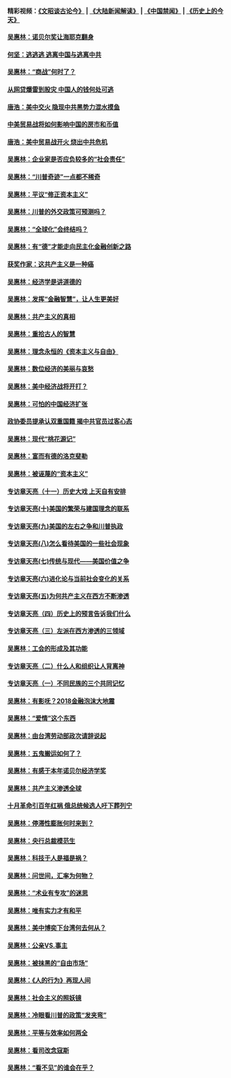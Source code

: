 #### 精彩视频：[《文昭谈古论今》](https://github.com/gfw-breaker/wenzhao/blob/master/README.md?t=12240031) | [《大陆新闻解读》](https://github.com/gfw-breaker/ntdtv-comedy/blob/master/README.md?t=12240031) | [《中国禁闻》](https://github.com/gfw-breaker/ntdtv-news/blob/master/README.md?t=12240031) | [《历史上的今天》](https://github.com/gfw-breaker/today-in-history/blob/master/README.md?t=12240031) 

#### [吴惠林：诺贝尔奖让海耶克翻身](../pages/nsc423/n10890049.md?t=12240031) 

#### [何坚：逃逃逃 逃离中国与逃离中共](../pages/nsc423/n10592891.md?t=12240031) 

#### [吴惠林：“商战”何时了？](../pages/nsc423/n10573558.md?t=12240031) 

#### [从网贷爆雷到股灾 中国人的钱何处可逃](../pages/nsc423/n10572800.md?t=12240031) 

#### [唐浩：美中交火 隐现中共黑势力混水摸鱼](../pages/nsc423/n10544040.md?t=12240031) 

#### [中美贸易战将如何影响中国的房市和币值](../pages/nsc423/n10543697.md?t=12240031) 

#### [唐浩：美中贸易战开火 烧出中共危机](../pages/nsc423/n10540126.md?t=12240031) 

#### [吴惠林：企业家是否应负较多的“社会责任”](../pages/nsc423/n10535022.md?t=12240031) 

#### [吴惠林：“川普奇迹”一点都不稀奇](../pages/nsc423/n10512808.md?t=12240031) 

#### [吴惠林：平议“修正资本主义”](../pages/nsc423/n10495724.md?t=12240031) 

#### [吴惠林：川普的外交政策可预测吗？](../pages/nsc423/n10462387.md?t=12240031) 

#### [吴惠林：“全球化”会终结吗？](../pages/nsc423/n10452838.md?t=12240031) 

#### [吴惠林：有“德”才能走向民主化金融创新之路](../pages/nsc423/n10432292.md?t=12240031) 

#### [获奖作家：这共产主义是一种癌](../pages/nsc423/n10431541.md?t=12240031) 

#### [吴惠林：经济学是讲道德的](../pages/nsc423/n10398014.md?t=12240031) 

#### [吴惠林：发挥“金融智慧”，让人生更美好](../pages/nsc423/n10375019.md?t=12240031) 

#### [吴惠林：共产主义的真相](../pages/nsc423/n10351394.md?t=12240031) 

#### [吴惠林：重拾古人的智慧](../pages/nsc423/n10337691.md?t=12240031) 

#### [吴惠林：理念永恒的《资本主义与自由》](../pages/nsc423/n10316274.md?t=12240031) 

#### [吴惠林：数位经济的美丽与哀愁](../pages/nsc423/n10292946.md?t=12240031) 

#### [吴惠林：美中经济战将开打？](../pages/nsc423/n10258825.md?t=12240031) 

#### [吴惠林：可怕的中国经济扩张](../pages/nsc423/n10219147.md?t=12240031) 

#### [政协委员提承认双重国籍 揭中共官员过客心态](../pages/nsc423/n10208809.md?t=12240031) 

#### [吴惠林：现代“桃花源记”](../pages/nsc423/n10185234.md?t=12240031) 

#### [吴惠林：富而有德的洛克斐勒](../pages/nsc423/n10142264.md?t=12240031) 

#### [吴惠林：被诬蔑的“资本主义”](../pages/nsc423/n10124816.md?t=12240031) 

#### [专访章天亮（十一）历史大戏 上天自有安排](../pages/nsc423/n10094905.md?t=12240031) 

#### [专访章天亮(十)美国的繁荣与建国理念的联系](../pages/nsc423/n10094899.md?t=12240031) 

#### [专访章天亮(九)美国的左右之争和川普执政](../pages/nsc423/n10094889.md?t=12240031) 

#### [专访章天亮(八)怎么看待美国的一些社会现象](../pages/nsc423/n10094857.md?t=12240031) 

#### [专访章天亮(七)传统与现代——美国价值之争](../pages/nsc423/n10093140.md?t=12240031) 

#### [专访章天亮(六)进化论与当前社会变化的关系](../pages/nsc423/n10092036.md?t=12240031) 

#### [专访章天亮(五)为何共产主义在西方不断渗透](../pages/nsc423/n10083620.md?t=12240031) 

#### [专访章天亮（四）历史上的预言告诉我们什么](../pages/nsc423/n10083606.md?t=12240031) 

#### [专访章天亮（三）左派在西方渗透的三领域](../pages/nsc423/n10081115.md?t=12240031) 

#### [吴惠林：工会的形成及其功能](../pages/nsc423/n10080633.md?t=12240031) 

#### [专访章天亮（二）什么人和组织让人背离神](../pages/nsc423/n10076637.md?t=12240031) 

#### [专访章天亮（一）不同民族的三个共同记忆](../pages/nsc423/n10074188.md?t=12240031) 

#### [吴惠林：有影呒？2018金融泡沫大地震](../pages/nsc423/n10040534.md?t=12240031) 

#### [吴惠林：“爱情”这个东西](../pages/nsc423/n10019423.md?t=12240031) 

#### [吴惠林：由台湾劳动部政次请辞说起](../pages/nsc423/n9979679.md?t=12240031) 

#### [吴惠林：五鬼搬运如何了？](../pages/nsc423/n9925338.md?t=12240031) 

#### [吴惠林：有感于本年诺贝尔经济学奖](../pages/nsc423/n9871883.md?t=12240031) 

#### [吴惠林：共产主义渗透全球](../pages/nsc423/n9812748.md?t=12240031) 

#### [十月革命引百年红祸 俄总统候选人吁下葬列宁](../pages/nsc423/n9810182.md?t=12240031) 

#### [吴惠林：停滞性膨胀何时来到？](../pages/nsc423/n9764136.md?t=12240031) 

#### [吴惠林：央行总裁模范生](../pages/nsc423/n9728134.md?t=12240031) 

#### [吴惠林：科技于人是福是祸？](../pages/nsc423/n9672982.md?t=12240031) 

#### [吴惠林：问世间，汇率为何物？](../pages/nsc423/n9621788.md?t=12240031) 

#### [吴惠林：“术业有专攻”的迷思](../pages/nsc423/n9580363.md?t=12240031) 

#### [吴惠林：唯有实力才有和平](../pages/nsc423/n9529599.md?t=12240031) 

#### [吴惠林：美中博奕下台湾何去何从？](../pages/nsc423/n9483598.md?t=12240031) 

#### [吴惠林：公亲VS.事主](../pages/nsc423/n9425637.md?t=12240031) 

#### [吴惠林：被抹黑的“自由市场”](../pages/nsc423/n9351545.md?t=12240031) 

#### [吴惠林：《人的行为》再现人间](../pages/nsc423/n9296339.md?t=12240031) 

#### [吴惠林：社会主义的照妖镜](../pages/nsc423/n9243460.md?t=12240031) 

#### [吴惠林：冷眼看川普的政策“发夹弯”](../pages/nsc423/n9120684.md?t=12240031) 

#### [吴惠林：平等与效率如何两全](../pages/nsc423/n9075430.md?t=12240031) 

#### [吴惠林：看司改念寇斯](../pages/nsc423/n9024915.md?t=12240031) 

#### [吴惠林：“看不见”的谁会在乎？](../pages/nsc423/n8977488.md?t=12240031) 

